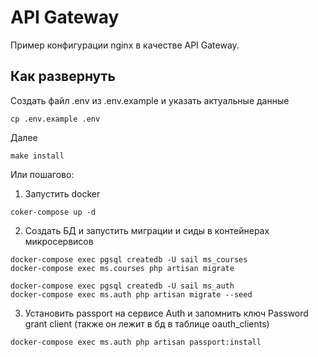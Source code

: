 # API Gateway

Пример конфигурации nginx в качестве API Gateway.

## Как развернуть

Создать файл .env из .env.example и указать актуальные данные
```
cp .env.example .env
```

Далее

```
make install
```

Или пошагово:

1. Запустить docker
```
coker-compose up -d
```
2. Создать БД и запустить миграции и сиды в контейнерах микросервисов
```
docker-compose exec pgsql createdb -U sail ms_courses
docker-compose exec ms.courses php artisan migrate

docker-compose exec pgsql createdb -U sail ms_auth
docker-compose exec ms.auth php artisan migrate --seed
```

3. Установить passport на сервисе Auth и запомнить ключ Password grant client (также он лежит в бд в таблице oauth_clients)
```
docker-compose exec ms.auth php artisan passport:install
```